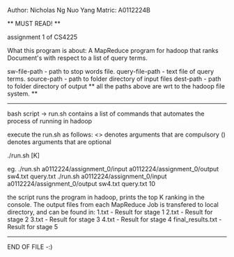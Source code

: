 Author: Nicholas Ng Nuo Yang
Matric: A0112224B

** MUST READ! **

assignment 1 of CS4225

What this program is about:
A MapReduce program for hadoop that ranks Document's with respect to a list of query terms.

sw-file-path      - path to stop words file.
query-file-path   - text file of query terms.
source-path       - path to folder directory of input files
dest-path         - path to folder directory of output
** all the paths above are wrt to the hadoop file system. **

*************
bash script -> run.sh contains a list of commands that automates the process of running in hadoop

execute the run.sh as follows:
<> denotes arguments that are compulsory
() denotes arguments that are optional

./run.sh <source-path> <dest-path> <sw-file-path> <query-file-path> [K]

eg. 
./run.sh a0112224/assignment_0/input a0112224/assignment_0/output sw4.txt query.txt
./run.sh a0112224/assignment_0/input a0112224/assignment_0/output sw4.txt query.txt 10

the script runs the program in hadoop, prints the top K ranking in the console.
The output files from each MapReduce Job is transfered to local directory, and can be found in:
1.txt - Result for stage 1
2.txt - Result for stage 2
3.txt - Result for stage 3
4.txt - Result for stage 4
final_results.txt - Result for stage 5

*************
END OF FILE -:)
